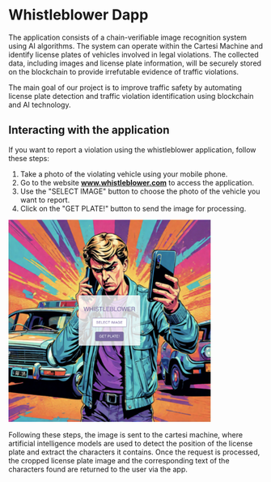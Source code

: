 # Whistleblower Dapp

The application consists of a chain-verifiable image recognition system using AI algorithms. The system can operate within the Cartesi Machine and identify license plates of vehicles involved in legal violations. The collected data, including images and license plate information, will be securely stored on the blockchain to provide irrefutable evidence of traffic violations.

The main goal of our project is to improve traffic safety by automating license plate detection and traffic violation identification using blockchain and AI technology.

## Interacting with the application

If you want to report a violation using the whistleblower application, follow these steps:

1. Take a photo of the violating vehicle using your mobile phone.
2. Go to the website **www.whistleblower.com** to access the application.
3. Use the "SELECT IMAGE" button to choose the photo of the vehicle you want to report.
4. Click on the "GET PLATE!" button to send the image for processing.

<img src="./assets/image.png" alt="image" width="400" />

Following these steps, the image is sent to the cartesi machine, where artificial intelligence models are used to detect the position of the license plate and extract the characters it contains.
Once the request is processed, the cropped license plate image and the corresponding text of the characters found are returned to the user via the app.
